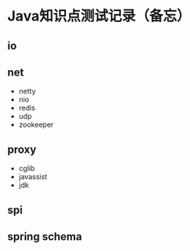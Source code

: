 # Java知识点测试记录（备忘）

## io

## net
* netty
* nio
* redis
* udp
* zookeeper

## proxy

* cglib
* javassist
* jdk

## spi

## spring schema
